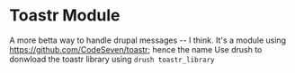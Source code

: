 Toastr Module
=============
A more betta way to handle drupal messages -- I think. It's a module using https://github.com/CodeSeven/toastr; hence the name
Use drush to donwload the toastr library using `drush toastr_library`
